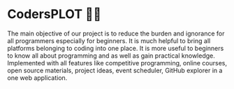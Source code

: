# CodersPLOT 👨‍💻
 
The main objective of our project is to reduce the burden and ignorance for all programmers especially for beginners. 
It is much helpful to bring all platforms belonging to coding into one place. It is more useful to beginners to know all about programming and as well as gain practical knowledge.
Implemented with all features like competitive programming, online courses, open source materials, project ideas, event scheduler, GitHub explorer in a one web application. 
